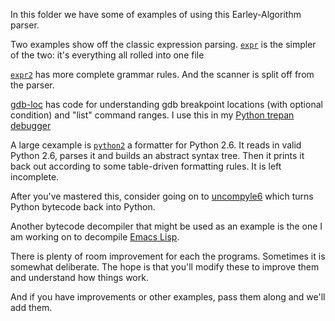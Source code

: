 In this folder we have some of examples of using this Earley-Algorithm parser.

Two examples show off the classic expression
parsing. [`expr`](http://github.com/rocky/python-spark/tree/master/example/expr)
is the simpler of the two: it's everything all rolled into one file

[`expr2`](http://github.com/rocky/python-spark/tree/master/example/expr2) has more complete grammar rules. And the scanner is split off
from the parser.

[gdb-loc](http://github.com/rocky/python-spark/tree/master/example/gdb-loc)
has code for understanding gdb breakpoint locations (with optional
condition) and "list" command ranges. I use this in my [Python trepan
debugger](http://pypi.python.org/pypi/trepan3k)

A large cexample is
[`python2`](http://github.com/rocky/python-spark/tree/master/example/python2)
a formatter for Python 2.6. It reads in valid Python 2.6, parses it
and builds an abstract syntax tree. Then it prints it back out
according to some table-driven formatting rules. It is left
incomplete.

After you've mastered this, consider going on to
[uncompyle6](http://pypi.python.org/pypi/uncompyle6) which turns Python
bytecode back into Python.

Another bytecode decompiler that might be used as an example is the
one I am working on to decompile [Emacs Lisp](http://github.com/rocky/elisp-decompile).

There is plenty of room improvement for each the programs. Sometimes
it is somewhat deliberate. The hope is that you'll modify these to
improve them and understand how things work.

And if you have improvements or other examples, pass them along and
we'll add them.
